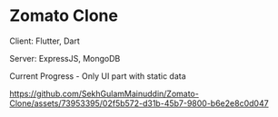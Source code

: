 # Zomato Clone
  Client: Flutter, Dart
  
  Server: ExpressJS, MongoDB

  Current Progress - Only UI part with static data

https://github.com/SekhGulamMainuddin/Zomato-Clone/assets/73953395/02f5b572-d31b-45b7-9800-b6e2e8c0d047

